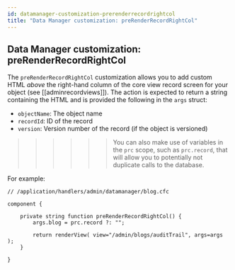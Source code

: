 ```yaml
---
id: datamanager-customization-prerenderrecordrightcol
title: "Data Manager customization: preRenderRecordRightCol"
---
```


## Data Manager customization: preRenderRecordRightCol

The `preRenderRecordRightCol` customization allows you to add custom HTML _above_ the right-hand column of the core view record screen for your object (see [[adminrecordviews]]). The action is expected to return a string containing the HTML and is provided the following in the `args` struct:

* `objectName`: The object name
* `recordId`: ID of the record
* `version`: Version number of the record (if the object is versioned)

>>>>>> You can also make use of variables in the `prc` scope, such as `prc.record`, that will allow you to potentially not duplicate calls to the database.

For example:

```luceescript
// /application/handlers/admin/datamanager/blog.cfc

component {

	private string function preRenderRecordRightCol() {
		args.blog = prc.record ?: "";

		return renderView( view="/admin/blogs/auditTrail", args=args );
	}

}
```

